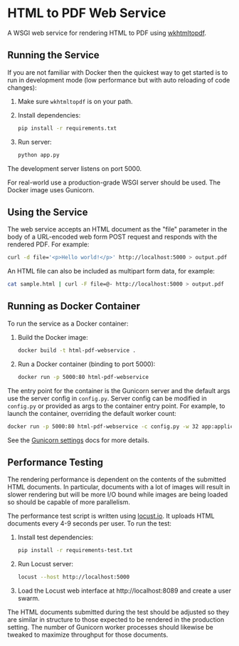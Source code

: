 HTML to PDF Web Service
=======================

A WSGI web service for rendering HTML to PDF using [wkhtmltopdf][1].


Running the Service
-------------------

If you are not familiar with Docker then the quickest way to get started is to
run in development mode (low performance but with auto reloading of code
changes):

 1. Make sure `wkhtmltopdf` is on your path.

 2. Install dependencies:

    ```sh
    pip install -r requirements.txt
    ```

 3. Run server:

    ```sh
    python app.py
    ```

The development server listens on port 5000.

For real-world use a production-grade WSGI server should be used. The Docker
image uses Gunicorn.


Using the Service
-----------------

The web service accepts an HTML document as the "file" parameter in the body
of a URL-encoded web form POST request and responds with the rendered PDF. For
example:

```sh
curl -d file='<p>Hello world!</p>' http://localhost:5000 > output.pdf
```

An HTML file can also be included as multipart form data, for example:

```sh
cat sample.html | curl -F file=@- http://localhost:5000 > output.pdf
```


Running as Docker Container
---------------------------

To run the service as a Docker container:

 1. Build the Docker image:

    ```sh
    docker build -t html-pdf-webservice .
    ```

 2. Run a Docker container (binding to port 5000):

    ```sh
    docker run -p 5000:80 html-pdf-webservice
    ```

The entry point for the container is the Gunicorn server and the default args
use the server config in `config.py`. Server config can be modified in
`config.py` or provided as args to the container entry point. For example, to
launch the container, overriding the default worker count:

```sh
docker run -p 5000:80 html-pdf-webservice -c config.py -w 32 app:application
```

See the [Gunicorn settings][2] docs for more details.


## Performance Testing

The rendering performance is dependent on the contents of the submitted HTML
documents. In particular, documents with a lot of images will result in slower
rendering but will be more I/O bound while images are being loaded so should
be capable of more parallelism.

The performance test script is written using [locust.io][3].
It uploads HTML documents every 4-9 seconds per user. To run the test:

 1. Install test dependencies:

    ```sh
    pip install -r requirements-test.txt
    ```

 2. Run Locust server:

    ```sh
    locust --host http://localhost:5000
    ```

 3. Load the Locust web interface at http://localhost:8089 and create a user
    swarm.

The HTML documents submitted during the test should be adjusted so they are
similar in structure to those expected to be rendered in the production
setting. The number of Gunicorn worker processes should likewise be tweaked to
maximize throughput for those documents.


[1]: http://wkhtmltopdf.org/
[2]: http://docs.gunicorn.org/en/latest/settings.html
[3]: http://locust.io/
